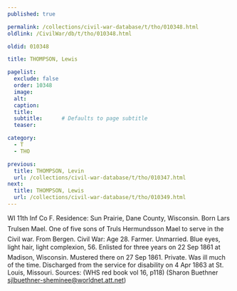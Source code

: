 ```yaml
---
published: true

permalink: /collections/civil-war-database/t/tho/010348.html
oldlink: /CivilWar/db/t/tho/010348.html

oldid: 010348

title: THOMPSON, Lewis

pagelist:
  exclude: false
  order: 10348
  image: 
  alt:
  caption:
  title:
  subtitle:      # Defaults to page subtitle
  teaser:

category: 
  - T 
  - THO

previous:
  title: THOMPSON, Levin
  url: /collections/civil-war-database/t/tho/010347.html  
next:
  title: THOMPSON, Lewis
  url: /collections/civil-war-database/t/tho/010349.html   
---
```

WI 11th Inf Co F. Residence: Sun Prairie, Dane County, Wisconsin. Born &#147;Lars Trulsen Mael&#148;. One of five sons of Truls Hermundsson Mael to serve in the Civil war. From Bergen. Civil War: Age 28. Farmer. Unmarried. Blue eyes, light hair, light complexion, 5&#146;6&#148;. Enlisted for three years on 22 Sep 1861 at Madison, Wisconsin. Mustered there on 27 Sep 1861. Private. Was ill much of the time. Discharged from the service for disability on 4 Apr 1863 at St. Louis, Missouri. Sources: (WHS red book vol 16, p118) (Sharon Buethner [sjlbuethner-sheminee@worldnet.att.net](mailto:sjlbuethner-sheminee@worldnet.att.net))